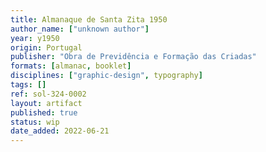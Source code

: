 ```yaml
---
title: Almanaque de Santa Zita 1950
author_name: ["unknown author"]
year: y1950
origin: Portugal
publisher: "Obra de Previdência e Formação das Criadas"
formats: [almanac, booklet]
disciplines: ["graphic-design", typography]
tags: []
ref: sol-324-0002
layout: artifact
published: true
status: wip
date_added: 2022-06-21
---
```

